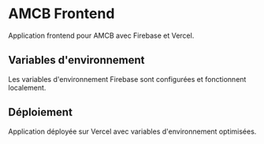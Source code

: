 # AMCB Frontend

Application frontend pour AMCB avec Firebase et Vercel.

## Variables d'environnement

Les variables d'environnement Firebase sont configurées et fonctionnent localement.

## Déploiement

Application déployée sur Vercel avec variables d'environnement optimisées.

<!-- Force redeploy: Variables Firebase configurées et fonctionnelles --> 